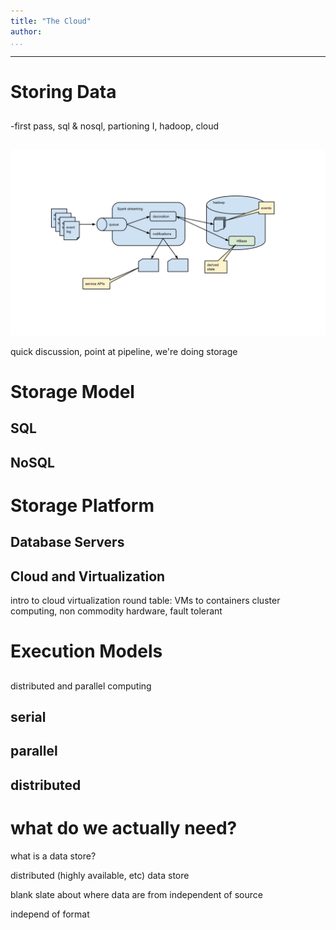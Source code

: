 ```yaml
---
title: "The Cloud"
author:
...
```


---

# Storing Data
##

<div class="notes">
-first pass, sql & nosql, partioning I, hadoop, cloud
</div>


##
![](images/classifying-with-state.svg)


<div class="notes">
quick discussion, point at pipeline, we're doing storage
</div>


# Storage Model
##

## SQL

## NoSQL


# Storage Platform
##

## Database Servers

## Cloud and Virtualization

intro to cloud
    virtualization
    round table: VMs to containers
    cluster computing, non commodity hardware, 
    fault tolerant

# Execution Models
##

<div class="notes">
distributed and parallel computing
</div>

## serial

## parallel

## distributed



# what do we actually need?

what is a data store?

distributed (highly available, etc)
data store


blank slate about where data are from
independent of source

independ of format


